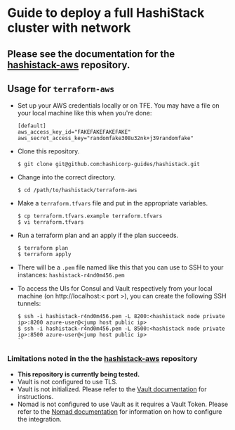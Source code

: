 # Guide to deploy a full HashiStack cluster with network

## Please see the documentation for the [hashistack-aws](https://github.com/hashicorp-modules/hashistack-aws) repository.

## Usage for `terraform-aws`
- Set up your AWS credentials locally or on TFE. You may have a file on your local machine like this when you're done:
  ```
  [default]
  aws_access_key_id="FAKEFAKEFAKEFAKE"
  aws_secret_access_key="randomfake308u32nk+j39randomfake"
  ```

- Clone this repository.
  ```
  $ git clone git@github.com:hashicorp-guides/hashistack.git
  ```

- Change into the correct directory.
  ```
  $ cd /path/to/hashistack/terraform-aws
  ```

- Make a `terraform.tfvars` file and put in the appropriate variables.
  ```
  $ cp terraform.tfvars.example terraform.tfvars
  $ vi terraform.tfvars
  ```

- Run a terraform plan and an apply if the plan succeeds.
  ```
  $ terraform plan
  $ terraform apply
  ```

- There will be a `.pem` file named like this that you can use to SSH to your instances: `hashistack-r4nd0m456.pem`

- To access the UIs for Consul and Vault respectively from your local machine (on http://localhost:< port >), you can create the following SSH tunnels:

  ```
  $ ssh -i hashistack-r4nd0m456.pem -L 8200:<hashistack node private ip>:8200 azure-user@<jump host public ip>
  $ ssh -i hashistack-r4nd0m456.pem -L 8500:<hashistack node private ip>:8500 azure-user@<jump host public ip>
  ``

### Limitations noted in the the [hashistack-aws](https://github.com/hashicorp-modules/hashistack-aws) repository
- **This repository is currently being tested.**
- Vault is not configured to use TLS.
- Vault is not initialized. Please refer to the [Vault documentation](https://www.vaultproject.io/docs/internals/architecture.html) for instructions.
- Nomad is not configured to use Vault as it requires a Vault Token. Please refer to the [Nomad documentation](https://www.nomadproject.io/docs/vault-integration/) for information on how to configure the integration.
